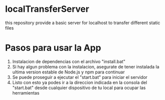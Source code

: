 # localTransferServer
this repository provide a basic server for localhost to transfer different static files

# Pasos para usar la App

1. Instalacion de dependencias con el archivo "install.bat"
2. Si hay algun problema con la instalacion, asegurate de tener instalada la ultima version estable de Node.js y npm para continuar
3. Se puede proseguir a ejecutar el "start.bat" para iniciar el servidor
4. Listo con esto ya podes ir a la direccion indicada en la consola del "start.bat" desde cualquier dispositivo de tu local para ocupar las herramientas
